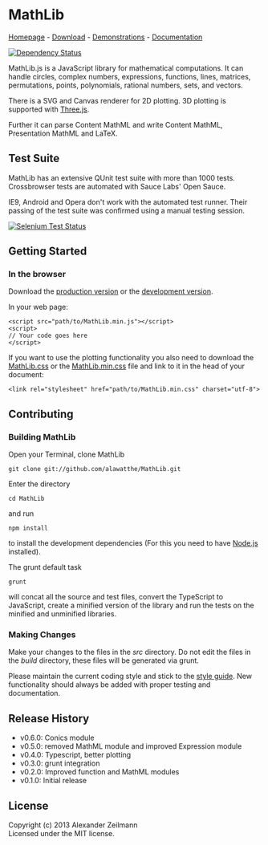 # MathLib
[Homepage](http://mathlib.de/en/) - [Download](http://mathlib.de/en/download) - [Demonstrations](http://mathlib.de/en/demos) - [Documentation](http://mathlib.de/en/docs)

[![Dependency Status](https://gemnasium.com/alawatthe/MathLib.png)](https://gemnasium.com/alawatthe/MathLib)

MathLib.js is a JavaScript library for mathematical computations. It can handle circles, complex numbers, expressions, functions, lines, matrices, permutations, points, polynomials, rational numbers, sets, and vectors.

There is a SVG and Canvas renderer for 2D plotting. 3D plotting is supported with [Three.js](https://github.com/mrdoob/three.js).

Further it can parse Content MathML and write Content MathML, Presentation MathML and LaTeX.


## Test Suite
MathLib has an extensive QUnit test suite with more than 1000 tests. Crossbrowser tests are automated with Sauce Labs' Open Sauce.

IE9, Android and Opera don't work with the automated test runner. Their passing of the test suite was confirmed using a manual testing session.

[![Selenium Test Status](https://saucelabs.com/browser-matrix/alawatthe.svg)](https://saucelabs.com/u/alawatthe)



## Getting Started

### In the browser
Download the [production version](https://raw.github.com/alawatthe/MathLib/master/build/MathLib.min.js) or the [development version](https://raw.github.com/alawatthe/MathLib/master/build/MathLib.js).

In your web page:

```
<script src="path/to/MathLib.min.js"></script>
<script>
// Your code goes here
</script>
```

If you want to use the plotting functionality you also need to download the [MathLib.css](https://raw.github.com/alawatthe/MathLib/master/build/MathLib.css) or the [MathLib.min.css](https://raw.github.com/alawatthe/MathLib/master/build/MathLib.min.css) file and link to it in the head of your document:
```
<link rel="stylesheet" href="path/to/MathLib.min.css" charset="utf-8">
```


## Contributing

### Building MathLib

Open your Terminal, clone MathLib

```
git clone git://github.com/alawatthe/MathLib.git
```

Enter the directory
```
cd MathLib
```

and run
```
npm install
```
to install the development dependencies (For this you need to have [Node.js](http://nodejs.org) installed).


The grunt default task
```
grunt
```
will concat all the source and test files, convert the TypeScript to JavaScript, create a minified version of the library and run the tests on the minified and unminified libraries.


### Making Changes

Make your changes to the files in the _src_ directory. Do not edit the files in the _build_ directory, these files will be generated via grunt.

Please maintain the current coding style and stick to the [style guide](http://mathlib.de/en/meta/styleguide).
New functionality should always be added with proper testing and documentation.


## Release History
* v0.6.0: Conics module
* v0.5.0: removed MathML module and improved Expression module
* v0.4.0: Typescript, better plotting
* v0.3.0: grunt integration
* v0.2.0: Improved function and MathML modules
* v0.1.0: Initial release


## License
Copyright (c) 2013 Alexander Zeilmann  
Licensed under the MIT license.